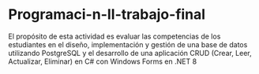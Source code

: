 # Programaci-n-II-trabajo-final
El propósito de esta actividad es evaluar las competencias de los estudiantes en el diseño, implementación y gestión de una base de datos utilizando PostgreSQL y el desarrollo de una aplicación CRUD (Crear, Leer, Actualizar, Eliminar) en C# con Windows Forms en .NET 8
